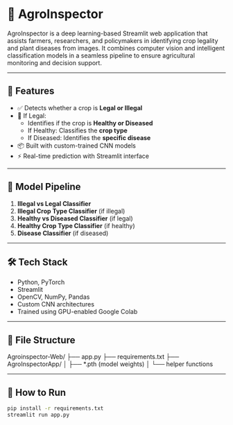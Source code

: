 # 🌱 AgroInspector

AgroInspector is a deep learning-based Streamlit web application that assists farmers, researchers, and policymakers in identifying crop legality and plant diseases from images. It combines computer vision and intelligent classification models in a seamless pipeline to ensure agricultural monitoring and decision support.

---

## 🚀 Features

- ✅ Detects whether a crop is **Legal or Illegal**
- 🌾 If Legal:
  - Identifies if the crop is **Healthy or Diseased**
  - If Healthy: Classifies the **crop type**
  - If Diseased: Identifies the **specific disease**
- 📦 Built with custom-trained CNN models
- ⚡ Real-time prediction with Streamlit interface

---

## 🧠 Model Pipeline

1. **Illegal vs Legal Classifier**
2. **Illegal Crop Type Classifier** (if illegal)
3. **Healthy vs Diseased Classifier** (if legal)
4. **Healthy Crop Type Classifier** (if healthy)
5. **Disease Classifier** (if diseased)

---

## 🛠️ Tech Stack

- Python, PyTorch
- Streamlit
- OpenCV, NumPy, Pandas
- Custom CNN architectures
- Trained using GPU-enabled Google Colab

---

## 📁 File Structure

Agroinspector-Web/
├── app.py
├── requirements.txt
├── AgroInspectorApp/
│ ├── *.pth (model weights)
│ └── helper functions

---

## 🧪 How to Run

```bash
pip install -r requirements.txt
streamlit run app.py
